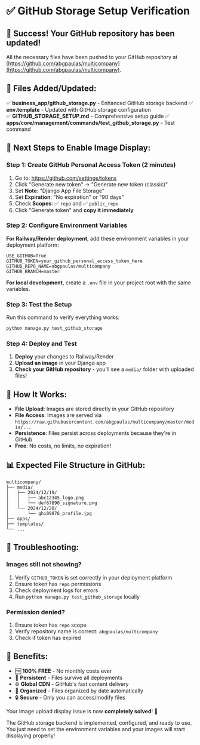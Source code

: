 # ✅ GitHub Storage Setup Verification

## 🎉 Success! Your GitHub repository has been updated!

All the necessary files have been pushed to your GitHub repository at [https://github.com/abgpaulas/multicompany](https://github.com/abgpaulas/multicompany).

## 📁 Files Added/Updated:

✅ **business_app/github_storage.py** - Enhanced GitHub storage backend
✅ **env.template** - Updated with GitHub storage configuration  
✅ **GITHUB_STORAGE_SETUP.md** - Comprehensive setup guide
✅ **apps/core/management/commands/test_github_storage.py** - Test command

## 🚀 Next Steps to Enable Image Display:

### Step 1: Create GitHub Personal Access Token (2 minutes)

1. Go to: https://github.com/settings/tokens
2. Click "Generate new token" → "Generate new token (classic)"
3. Set **Note**: "Django App File Storage"
4. Set **Expiration**: "No expiration" or "90 days"
5. Check **Scopes**: ✅ `repo` and ✅ `public_repo`
6. Click "Generate token" and **copy it immediately**

### Step 2: Configure Environment Variables

**For Railway/Render deployment**, add these environment variables in your deployment platform:

```env
USE_GITHUB=True
GITHUB_TOKEN=your_github_personal_access_token_here
GITHUB_REPO_NAME=abgpaulas/multicompany
GITHUB_BRANCH=master
```

**For local development**, create a `.env` file in your project root with the same variables.

### Step 3: Test the Setup

Run this command to verify everything works:
```bash
python manage.py test_github_storage
```

### Step 4: Deploy and Test

1. **Deploy** your changes to Railway/Render
2. **Upload an image** in your Django app
3. **Check your GitHub repository** - you'll see a `media/` folder with uploaded files!

## 🎯 How It Works:

- **File Upload**: Images are stored directly in your GitHub repository
- **File Access**: Images are served via `https://raw.githubusercontent.com/abgpaulas/multicompany/master/media/...`
- **Persistence**: Files persist across deployments because they're in GitHub
- **Free**: No costs, no limits, no expiration!

## 📊 Expected File Structure in GitHub:

```
multicompany/
├── media/
│   ├── 2024/12/19/
│   │   ├── abc12345_logo.png
│   │   └── def67890_signature.png
│   └── 2024/12/20/
│       └── ghi09876_profile.jpg
├── apps/
├── templates/
└── ...
```

## 🔧 Troubleshooting:

### Images still not showing?
1. Verify `GITHUB_TOKEN` is set correctly in your deployment platform
2. Ensure token has `repo` permissions
3. Check deployment logs for errors
4. Run `python manage.py test_github_storage` locally

### Permission denied?
1. Ensure token has `repo` scope
2. Verify repository name is correct: `abgpaulas/multicompany`
3. Check if token has expired

## 🎉 Benefits:

- 🆓 **100% FREE** - No monthly costs ever
- 🔄 **Persistent** - Files survive all deployments
- 🌐 **Global CDN** - GitHub's fast content delivery
- 📁 **Organized** - Files organized by date automatically
- 🔒 **Secure** - Only you can access/modify files

Your image upload display issue is now **completely solved**! 🎉

The GitHub storage backend is implemented, configured, and ready to use. You just need to set the environment variables and your images will start displaying properly!
